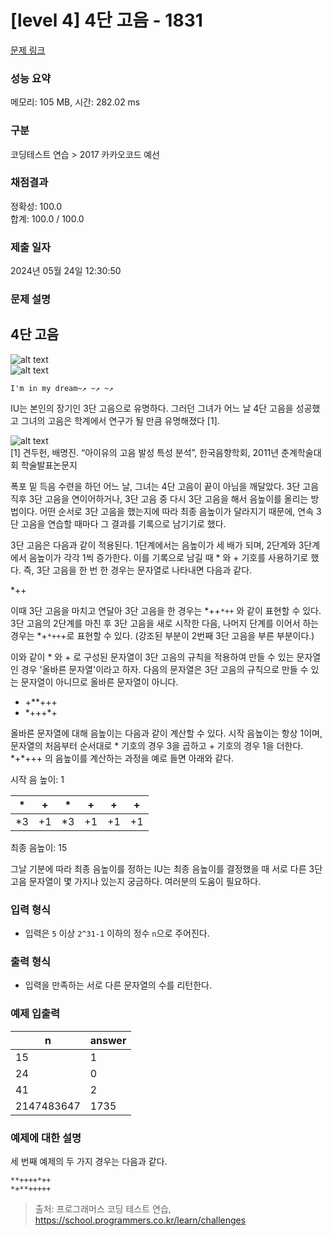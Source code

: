 # [level 4] 4단 고음 - 1831 

[문제 링크](https://school.programmers.co.kr/learn/courses/30/lessons/1831) 

### 성능 요약

메모리: 105 MB, 시간: 282.02 ms

### 구분

코딩테스트 연습 > 2017 카카오코드 예선

### 채점결과

정확성: 100.0<br/>합계: 100.0 / 100.0

### 제출 일자

2024년 05월 24일 12:30:50

### 문제 설명

<h2>4단 고음</h2>

<p><img src="http://t1.kakaocdn.net/codefestival/IU1.png" title="IU1" alt="alt text"><br>
<img src="http://t1.kakaocdn.net/codefestival/IU2.png" title="IU2" alt="alt text"></p>
<div class="highlight"><pre class="codehilite"><code>I'm in my dream~↗ ~↗ ~↗
</code></pre></div>
<p>IU는 본인의 장기인 3단 고음으로 유명하다. 그러던 그녀가 어느 날 4단 고음을 성공했고 그녀의 고음은 학계에서 연구가 될 만큼 유명해졌다 [1].</p>

<p><img src="http://t1.kakaocdn.net/codefestival/IU_paper.png" title="IU Paper" alt="alt text"><br>
[1] 견두헌, 배명진. “아이유의 고음 발성 특성 분석”, 한국음향학회, 2011년 춘계학술대회 학술발표논문지</p>

<p>폭포 밑 득음 수련을 하던 어느 날, 그녀는 4단 고음이 끝이 아님을 깨달았다. 3단 고음 직후 3단 고음을 연이어하거나, 3단 고음 중 다시 3단 고음을 해서 음높이를 올리는 방법이다. 어떤 순서로 3단 고음을 했는지에 따라 최종 음높이가 달라지기 때문에, 연속 3단 고음을 연습할 때마다 그 결과를 기록으로 남기기로 했다.</p>

<p>3단 고음은 다음과 같이 적용된다. 1단계에서는 음높이가 세 배가 되며, 2단계와 3단계에서 음높이가 각각 1씩 증가한다. 이를 기록으로 남길 때 * 와 + 기호를 사용하기로 했다. 즉, 3단 고음을 한 번 한 경우는 문자열로 나타내면 다음과 같다.</p>

<p>*++</p>

<p>이때 3단 고음을 마치고 연달아 3단 고음을 한 경우는 *++<code>*++</code> 와 같이 표현할 수 있다. 3단 고음의 2단계를 마친 후 3단 고음을 새로 시작한 다음, 나머지 단계를 이어서 하는 경우는 *+<code>*++</code>+로 표현할 수 있다. (강조된 부분이 2번째 3단 고음을 부른 부분이다.)</p>

<p>이와 같이 * 와 + 로 구성된 문자열이 3단 고음의 규칙을 적용하여 만들 수 있는 문자열인 경우 '올바른 문자열'이라고 하자. 다음의 문자열은 3단 고음의 규칙으로 만들 수 있는 문자열이 아니므로 올바른 문자열이 아니다.</p>

<ul>
<li>+**+++</li>
<li>*+++*+</li>
</ul>

<p>올바른 문자열에 대해 음높이는 다음과 같이 계산할 수 있다. 시작 음높이는 항상 1이며, 문자열의 처음부터 순서대로 * 기호의 경우 3을 곱하고 + 기호의 경우 1을 더한다. *+*+++ 의 음높이를 계산하는 과정을 예로 들면 아래와 같다.</p>

<p>시작 음 높이: 1</p>
<table class="table">
        <thead><tr>
<th>*</th>
<th>+</th>
<th>*</th>
<th>+</th>
<th>+</th>
<th>+</th>
</tr>
</thead>
        <tbody><tr>
<td>*3</td>
<td>+1</td>
<td>*3</td>
<td>+1</td>
<td>+1</td>
<td>+1</td>
</tr>
</tbody>
      </table>
<p>최종 음높이: 15</p>

<p>그날 기분에 따라 최종 음높이를 정하는 IU는 최종 음높이를 결정했을 때 서로 다른 3단 고음 문자열이 몇 가지나 있는지 궁금하다. 여러분의 도움이 필요하다.</p>

<h3>입력 형식</h3>

<ul>
<li>입력은 <code>5</code> 이상 <code>2^31-1</code> 이하의 정수 <code>n</code>으로 주어진다.</li>
</ul>

<h3>출력 형식</h3>

<ul>
<li>입력을 만족하는 서로 다른 문자열의 수를 리턴한다.</li>
</ul>

<h3>예제 입출력</h3>
<table class="table">
        <thead><tr>
<th>n</th>
<th>answer</th>
</tr>
</thead>
        <tbody><tr>
<td>15</td>
<td>1</td>
</tr>
<tr>
<td>24</td>
<td>0</td>
</tr>
<tr>
<td>41</td>
<td>2</td>
</tr>
<tr>
<td>2147483647</td>
<td>1735</td>
</tr>
</tbody>
      </table>
<h3>예제에 대한 설명</h3>

<p>세 번째 예제의 두 가지 경우는 다음과 같다.</p>

<p><code>**++++*++</code><br>
<code>*+**+++++</code></p>


> 출처: 프로그래머스 코딩 테스트 연습, https://school.programmers.co.kr/learn/challenges